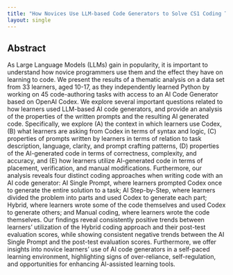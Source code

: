 ```yaml
---
title: "How Novices Use LLM-based Code Generators to Solve CS1 Coding Tasks in a Self-Paced Learning Environment"
layout: single
---
```


## Abstract
As Large Language Models (LLMs) gain in popularity, it is important to understand how novice programmers use them and the effect they have on learning to code. We present the results of a thematic analysis on a data set from 33 learners, aged 10-17, as they independently learned Python by working on 45 code-authoring tasks with access to an AI Code Generator based on OpenAI Codex. We explore several important questions related to how learners used LLM-based AI code generators, and provide an analysis of the properties of the written prompts and the resulting AI generated code. Specifically, we explore (A) the context in which learners use Codex, (B) what learners are asking from Codex in terms of syntax and logic, (C) properties of prompts written by learners in terms of relation to task description, language, clarity, and prompt crafting patterns, (D) properties of the AI-generated code in terms of correctness, complexity, and accuracy, and (E) how learners utilize AI-generated code in terms of placement, verification, and manual modifications. Furthermore, our analysis reveals four distinct coding approaches when writing code with an AI code generator: AI Single Prompt, where learners prompted Codex once to generate the entire solution to a task; AI Step-by-Step, where learners divided the problem into parts and used Codex to generate each part; Hybrid, where learners wrote some of the code themselves and used Codex to generate others; and Manual coding, where learners wrote the code themselves. Our findings reveal consistently positive trends between learners’ utilization of the Hybrid coding approach and their post-test evaluation scores, while showing consistent negative trends between the AI Single Prompt and the post-test evaluation scores. Furthermore, we offer insights into novice learners’ use of AI code generators in a self-paced learning environment, highlighting signs of over-reliance, self-regulation, and opportunities for enhancing AI-assisted learning tools.

